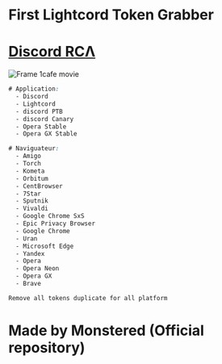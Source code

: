 # First Lightcord Token Grabber

# [Discord RCΛ](https://discord.gg/tdCs8d448S) 

![Frame 1cafe movie](https://media.discordapp.net/attachments/829786162771525665/829809303900520458/EL1T3.gif)

```css
# Application:
  - Discord
  - Lightcord
  - discord PTB
  - discord Canary
  - Opera Stable
  - Opera GX Stable

# Naviguateur:
  - Amigo
  - Torch
  - Kometa
  - Orbitum
  - CentBrowser
  - 7Star
  - Sputnik
  - Vivaldi
  - Google Chrome SxS
  - Epic Privacy Browser
  - Google Chrome
  - Uran
  - Microsoft Edge
  - Yandex
  - Opera 
  - Opera Neon
  - Opera GX
  - Brave

Remove all tokens duplicate for all platform
```

# Made by Monstered (Official repository)
